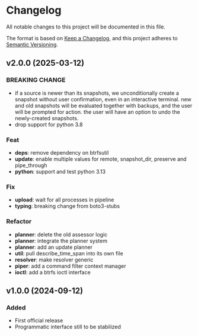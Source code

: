# Changelog

All notable changes to this project will be documented in this file.

The format is based on [Keep a Changelog](https://keepachangelog.com/en/1.0.0/), and
this project adheres to [Semantic Versioning](https://semver.org/spec/v2.0.0.html).

## v2.0.0 (2025-03-12)

### BREAKING CHANGE

- if a source is newer than its snapshots, we unconditionally create a snapshot without
  user confirmation, even in an interactive terminal. new and old snapshots will be
  evaluated together with backups, and the user will be prompted for action. the user
  will have an option to undo the newly-created snapshots.
- drop support for python 3.8

### Feat

- **deps**: remove dependency on btrfsutil
- **update**: enable multiple values for remote, snapshot_dir, preserve and pipe_through
- **python**: support and test python 3.13

### Fix

- **upload**: wait for all processes in pipeline
- **typing**: breaking change from boto3-stubs

### Refactor

- **planner**: delete the old assessor logic
- **planner**: integrate the planner system
- **planner**: add an update planner
- **util**: pull describe_time_span into its own file
- **resolver**: make resolver generic
- **piper**: add a command filter context manager
- **ioctl**: add a btrfs ioctl interface

## v1.0.0 (2024-09-12)

### Added

- First official release
- Programmatic interface still to be stabilized
